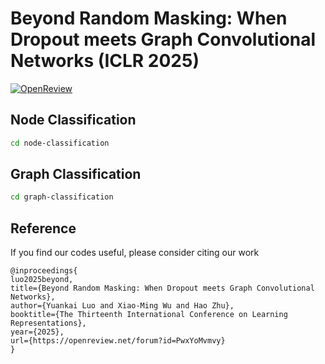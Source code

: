 # Beyond Random Masking: When Dropout meets Graph Convolutional Networks (ICLR 2025)

[![OpenReview](https://img.shields.io/badge/OpenReview-PwxYoMvmvy-b31b1b.svg)](https://openreview.net/forum?id=PwxYoMvmvy) 

## Node Classification

```bash
cd node-classification
```
## Graph Classification

```bash
cd graph-classification
```

## Reference

If you find our codes useful, please consider citing our work

```
@inproceedings{
luo2025beyond,
title={Beyond Random Masking: When Dropout meets Graph Convolutional Networks},
author={Yuankai Luo and Xiao-Ming Wu and Hao Zhu},
booktitle={The Thirteenth International Conference on Learning Representations},
year={2025},
url={https://openreview.net/forum?id=PwxYoMvmvy}
}
```

